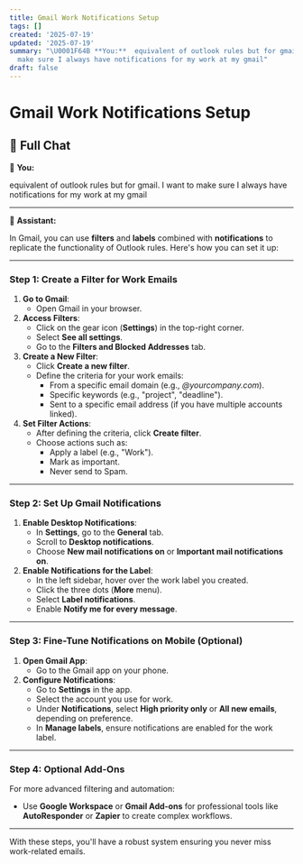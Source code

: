 ```yaml
---
title: Gmail Work Notifications Setup
tags: []
created: '2025-07-19'
updated: '2025-07-19'
summary: "\U0001F64B **You:**  equivalent of outlook rules but for gmail. I want to
  make sure I always have notifications for my work at my gmail"
draft: false
---
```


# Gmail Work Notifications Setup

## 🧠 Full Chat

🙋 **You:**

equivalent of outlook rules but for gmail. I want to make sure I always have notifications for my work at my gmail

---

🤖 **Assistant:**

In Gmail, you can use **filters** and **labels** combined with **notifications** to replicate the functionality of Outlook rules. Here's how you can set it up:

---

### **Step 1: Create a Filter for Work Emails**
1. **Go to Gmail**:
   - Open Gmail in your browser.
2. **Access Filters**:
   - Click on the gear icon (**Settings**) in the top-right corner.
   - Select **See all settings**.
   - Go to the **Filters and Blocked Addresses** tab.
3. **Create a New Filter**:
   - Click **Create a new filter**.
   - Define the criteria for your work emails:
     - From a specific email domain (e.g., *@yourcompany.com*).
     - Specific keywords (e.g., "project", "deadline").
     - Sent to a specific email address (if you have multiple accounts linked).
4. **Set Filter Actions**:
   - After defining the criteria, click **Create filter**.
   - Choose actions such as:
     - Apply a label (e.g., "Work").
     - Mark as important.
     - Never send to Spam.

---

### **Step 2: Set Up Gmail Notifications**
1. **Enable Desktop Notifications**:
   - In **Settings**, go to the **General** tab.
   - Scroll to **Desktop notifications**.
   - Choose **New mail notifications on** or **Important mail notifications on**.
2. **Enable Notifications for the Label**:
   - In the left sidebar, hover over the work label you created.
   - Click the three dots (**More** menu).
   - Select **Label notifications**.
   - Enable **Notify me for every message**.

---

### **Step 3: Fine-Tune Notifications on Mobile (Optional)**
1. **Open Gmail App**:
   - Go to the Gmail app on your phone.
2. **Configure Notifications**:
   - Go to **Settings** in the app.
   - Select the account you use for work.
   - Under **Notifications**, select **High priority only** or **All new emails**, depending on preference.
   - In **Manage labels**, ensure notifications are enabled for the work label.

---

### **Step 4: Optional Add-Ons**
For more advanced filtering and automation:
- Use **Google Workspace** or **Gmail Add-ons** for professional tools like **AutoResponder** or **Zapier** to create complex workflows.

---

With these steps, you'll have a robust system ensuring you never miss work-related emails.